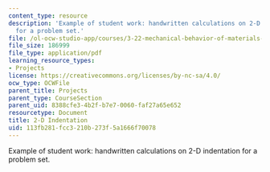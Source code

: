 ```yaml
---
content_type: resource
description: 'Example of student work: handwritten calculations on 2-D indentation
  for a problem set.'
file: /ol-ocw-studio-app/courses/3-22-mechanical-behavior-of-materials-spring-2008/113fb281fcc3210b273f5a1666f70078_3c.pdf
file_size: 186999
file_type: application/pdf
learning_resource_types:
- Projects
license: https://creativecommons.org/licenses/by-nc-sa/4.0/
ocw_type: OCWFile
parent_title: Projects
parent_type: CourseSection
parent_uid: 8388cfe3-4b2f-b7e7-0060-faf27a65e652
resourcetype: Document
title: 2-D Indentation
uid: 113fb281-fcc3-210b-273f-5a1666f70078
---
```

Example of student work: handwritten calculations on 2-D indentation for a problem set.